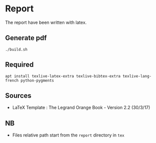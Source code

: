 # Report
The report have been written with latex.

## Generate pdf
```shell
./build.sh
```

## Required
```shell
apt install texlive-latex-extra texlive-bibtex-extra texlive-lang-french python-pygments
```

## Sources
- LaTeX Template : The Legrand Orange Book - Version 2.2 (30/3/17)

## NB
- Files relative path start from the `report` directory in `tex`
